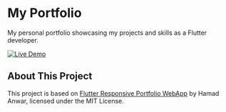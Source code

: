 # My Portfolio

My personal portfolio showcasing my projects and skills as a Flutter developer.

[![Live Demo](https://img.shields.io/badge/Live%20Demo-Watch%20Now-brightgreen?style=for-the-badge )](https://sayedkouta442.github.io/portfolio/)

## About This Project

This project is based on [Flutter Responsive Portfolio WebApp](https://github.com/Hamad-Anwar/Flutter-Responsive-Portfolio-WebApp ) by Hamad Anwar, licensed under the MIT License.




